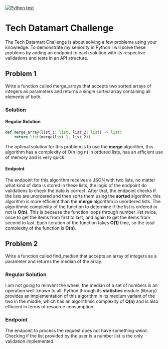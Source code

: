 [![Python test](https://github.com/alejandro-kid/datamart-challenge/actions/workflows/python-test.yml/badge.svg)](https://github.com/alejandro-kid/datamart-challenge/actions/workflows/python-test.yml)

# Tech Datamart Challenge

The Tech Datamart Challenge is about solving a few problems using your knowledge. To demonstrate my seniority in Python I will solve these problems by adding an endpoint to each solution with its respective validations and tests in an API structure.

## Problem 1

Write a function called merge_arrays that accepts two sorted arrays of integers as parameters and returns a single sorted array containing all elements of both.

### Solution

#### Regular Solution

```python
def merge_array(list_1: list, list_2: list) -> list:
    return list(merge(list_1, list_2))
```

The optimal solution for this problem is to use the **merge** algorithm, this algorithm has a complexity of O(n log n) in ordered lists, has an efficient use of memory and is very quick.

#### Endpoint

The endpoint for this algorithm receives a JSON with two lists, no matter what kind of data is stored in these lists, the logic of the endpoint do validations to check the data is correct. After that, the endpoint checks if the lists are unordered and then sorts them using the **sorted** algorithm, this algorithm is more efficient than the **merge** algorithm in unordered lists. The algorithmic complexity of the function to determine if the list is ordered or not is **O(n)**. This is because the function loops through number_list twice, once to get the items from first to last, and again to get the items from second to last. Each iteration of the function takes **O(1)** time, so the total complexity of the function is **O(n)**.

## Problem 2

Write a function called find_median that accepts an array of integers as a parameter and returns the median of the array.

### Regular Solution

I am not going to reinvent the wheel, the median of a set of numbers is an operation well-known to all. Python through its **statistics** module (library) provides an implementation of this algorithm in its medium variant of the two in the middle, which has an algorithmic complexity of **O(n)** and is also efficient in terms of resource consumption.

### Endpoint

The endpoint to process the request does not have something weird. Checking if the list provided by the user is a number list is the only validation implemented.
